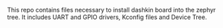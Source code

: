 This repo contains files necessary to install dashkin board into the zephyr tree. It includes UART and GPIO drivers, Kconfig files and Device Tree.
